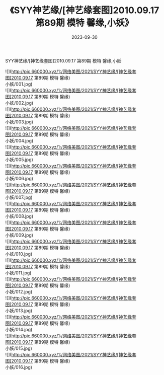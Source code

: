 ﻿---
layout: post
title:  《SYY神艺缘/[神艺缘套图]2010.09.17 第89期 模特 馨缘,小妖》
date:   2023-09-30
img: http://pic.660000.xyz/1:/网络美图/2021/SYY神艺缘/[神艺缘套图]2010.09.17 第89期 模特 馨缘,小妖/000.jpg
categories: [美女, 清纯, 唯美]
---

SYY神艺缘/[神艺缘套图]2010.09.17 第89期 模特 馨缘,小妖

 ![](http://pic.660000.xyz/1:/网络美图/2021/SYY神艺缘/[神艺缘套图]2010.09.17 第89期 模特 馨缘) <br>小妖/001.jpg) <br>![](http://pic.660000.xyz/1:/网络美图/2021/SYY神艺缘/[神艺缘套图]2010.09.17 第89期 模特 馨缘) <br>小妖/002.jpg) <br>![](http://pic.660000.xyz/1:/网络美图/2021/SYY神艺缘/[神艺缘套图]2010.09.17 第89期 模特 馨缘) <br>小妖/003.jpg) <br>![](http://pic.660000.xyz/1:/网络美图/2021/SYY神艺缘/[神艺缘套图]2010.09.17 第89期 模特 馨缘) <br>小妖/004.jpg) <br>![](http://pic.660000.xyz/1:/网络美图/2021/SYY神艺缘/[神艺缘套图]2010.09.17 第89期 模特 馨缘) <br>小妖/005.jpg) <br>![](http://pic.660000.xyz/1:/网络美图/2021/SYY神艺缘/[神艺缘套图]2010.09.17 第89期 模特 馨缘) <br>小妖/006.jpg) <br>![](http://pic.660000.xyz/1:/网络美图/2021/SYY神艺缘/[神艺缘套图]2010.09.17 第89期 模特 馨缘) <br>小妖/007.jpg) <br>![](http://pic.660000.xyz/1:/网络美图/2021/SYY神艺缘/[神艺缘套图]2010.09.17 第89期 模特 馨缘) <br>小妖/008.jpg) <br>![](http://pic.660000.xyz/1:/网络美图/2021/SYY神艺缘/[神艺缘套图]2010.09.17 第89期 模特 馨缘) <br>小妖/009.jpg) <br>![](http://pic.660000.xyz/1:/网络美图/2021/SYY神艺缘/[神艺缘套图]2010.09.17 第89期 模特 馨缘) <br>小妖/010.jpg) <br>![](http://pic.660000.xyz/1:/网络美图/2021/SYY神艺缘/[神艺缘套图]2010.09.17 第89期 模特 馨缘) <br>小妖/011.jpg) <br>![](http://pic.660000.xyz/1:/网络美图/2021/SYY神艺缘/[神艺缘套图]2010.09.17 第89期 模特 馨缘) <br>小妖/012.jpg) <br>![](http://pic.660000.xyz/1:/网络美图/2021/SYY神艺缘/[神艺缘套图]2010.09.17 第89期 模特 馨缘) <br>小妖/013.jpg) <br>![](http://pic.660000.xyz/1:/网络美图/2021/SYY神艺缘/[神艺缘套图]2010.09.17 第89期 模特 馨缘) <br>小妖/014.jpg) <br>![](http://pic.660000.xyz/1:/网络美图/2021/SYY神艺缘/[神艺缘套图]2010.09.17 第89期 模特 馨缘) <br>小妖/015.jpg) <br>![](http://pic.660000.xyz/1:/网络美图/2021/SYY神艺缘/[神艺缘套图]2010.09.17 第89期 模特 馨缘) <br>小妖/016.jpg) <br>